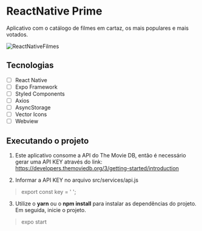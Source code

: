 # ReactNative Prime

Aplicativo com o catálogo de filmes em cartaz, os mais populares e mais votados.

![ReactNativeFilmes](http://www.agencia3w.com.br/rnfilmes/Home.png "Home")

## Tecnologias

 - [ ] React Native
 - [ ] Expo Framework
 - [ ] Styled Components
 - [ ] Axios
 - [ ] AsyncStorage
 - [ ] Vector Icons
 - [ ] Webview

## Executando o projeto

1. Este aplicativo consome a API do The Movie DB, então é necessário gerar uma API KEY através do link: 
https://developers.themoviedb.org/3/getting-started/introduction

2. Informar a API KEY no arquivo src/services/api.js
> export  const  key  =  ' ';

3. Utilize o **yarn** ou o **npm install** para instalar as dependências do projeto. Em seguida, inicie o projeto.
> expo start
